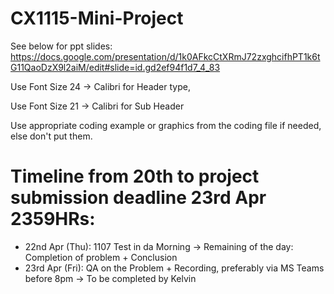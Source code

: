 # CX1115-Mini-Project

See below for ppt slides:
https://docs.google.com/presentation/d/1k0AFkcCtXRmJ72zxghcifhPT1k6tG11QaoDzX9l2aiM/edit#slide=id.gd2ef94f1d7_4_83

Use Font Size 24 -> Calibri for Header type,

Use Font Size 21 -> Calibri for Sub Header

Use appropriate coding example or graphics from the coding file if needed, else don't put them.

# Timeline from 20th to project submission deadline 23rd Apr 2359HRs:

* 22nd Apr (Thu): 1107 Test in da Morning -> Remaining of the day: Completion of problem + Conclusion
* 23rd Apr (Fri): QA on the Problem + Recording, preferably via MS Teams before 8pm -> To be completed by Kelvin 
